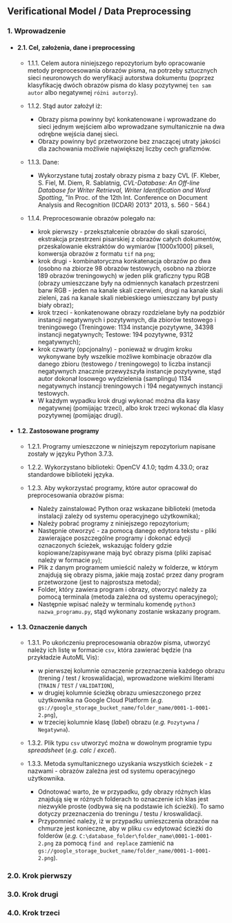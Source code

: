 ## Verificational Model / Data Preprocessing

### 1. Wprowadzenie
  
   * #### 2.1. Cel, założenia, dane i preprocessing
   
       * 1.1.1. Celem autora niniejszego repozytorium było opracowanie metody preprocesowania obrazów pisma, na potrzeby sztucznych sieci neuronowych do weryfikacji autorstwa dokumentu (poprzez klasyfikację dwóch obrazów pisma do klasy pozytywnej `ten sam autor` albo negatywnej `różni autorzy`).
       
       * 1.1.2. Stąd autor założył iż:
        
            - Obrazy pisma powinny być konkatenowane i wprowadzane do sieci jednym wejściem albo wprowadzane symultanicznie na dwa odrębne wejścia danej sieci.      
            - Obrazy powinny być przetworzone bez znaczącej utraty jakości dla zachowania możliwie największej liczby cech grafizmów.
            
       * 1.1.3. Dane:
       
            - Wykorzystane tutaj zostały obrazy pisma z bazy CVL (F. Kleber, S. Fiel, M. Diem, R. Sablatnig, *CVL-Database: An Off-line Database for Writer Retrieval, Writer Identification and Word Spotting*, "In Proc. of the 12th Int. Conference on Document Analysis and Recognition (ICDAR) 2013" 2013, s. 560 - 564.)
            
       * 1.1.4. Preprocesowanie obrazów polegało na:
               
            - krok pierwszy - przekształcenie obrazów do skali szarości, ekstrakcja przestrzeni pisarskiej z obrazów całych dokumentów, przeskalowanie ekstraktów do wymiarów [1000x1000] pikseli, konwersja obrazów z formatu `tif` na `png`;
            - krok drugi - kombinatoryczna konkatenacja obrazów po dwa (osobno na zbiorze 98 obrazów testowych, osobno na zbiorze 189 obrazów treningowych) w jeden plik graficzny typu RGB (obrazy umieszczane były na odmiennych kanałach przestrzeni barw RGB - jeden na kanale skali czerwieni, drugi na kanale skali zieleni, zaś na kanale skali niebieskiego umieszczany był pusty biały obraz);
            - krok trzeci - konkatenowane obrazy rozdzielane były na podzbiór instancji negatywnych i pozytywnych, dla zbiorów testowego i treningowego (Treningowe: 1134 instancje pozytywne, 34398 instancji negatywnych; Testowe: 194 pozytywne, 9312 negatywnych);
            - krok czwarty (opcjonalny) - ponieważ w drugim kroku wykonywane były wszelkie możliwe kombinacje obrazów dla danego zbioru (testowego / treningowego) to liczba instancji negatywnych znacznie przewyższyła instancje pozytywne, stąd autor dokonał losowego wydzielenia (samplingu) 1134 negatywnych instancji treningowych i 194 negatywnych instancji testowych. 
            - W każdym wypadku krok drugi wykonać można dla kasy negatywnej (pomijając trzeci), albo krok trzeci wykonać dla klasy pozytywnej (pomijając drugi).                  
  
   * #### 1.2. Zastosowane programy
   		
       * 1.2.1. Programy umieszczone w niniejszym repozytorium napisane zostały w języku Python 3.7.3.
  
       * 1.2.2. Wykorzystano biblioteki: OpenCV 4.1.0; tqdm 4.33.0; oraz standardowe biblioteki języka.
  
       * 1.2.3. Aby wykorzystać programy, które autor opracował do preprocesowania obrazów pisma:
  
           - Należy zainstalować Python oraz wskazane biblioteki (metoda instalacji zależy od systemu operacyjnego użytkownika);
           - Należy pobrać programy z niniejszego repozytorium;
           - Następnie otworzyć - za pomocą danego edytora tekstu - pliki zawierające poszczególne programy i dokonać edycji oznaczonych ścieżek, wskazując foldery gdzie kopiowane/zapisywane mają być obrazy pisma (pliki zapisać należy w formacie `py`);
           - Plik z danym programem umieścić należy w folderze, w którym znajdują się obrazy pisma, jakie mają zostać przez dany program przetworzone (jest to najprostsza metoda);
           - Folder, który zawiera program i obrazy, otworzyć należy za pomocą terminala (metoda zależna od systemu operacyjnego);
           - Następnie wpisać należy w terminalu komendę `python3 nazwa_programu.py`, stąd wykonany zostanie wskazany program.
   
   * #### 1.3. Oznaczenie danych
   
       * 1.3.1. Po ukończeniu preprocesowania obrazów pisma, utworzyć należy ich listę w formacie `csv`, która zawierać będzie (na przykładzie AutoML Vis):
       
           - w pierwszej kolumnie oznaczenie przeznaczenia każdego obrazu (trening / test / kroswalidacja), wprowadzone wielkimi literami (`TRAIN` / `TEST` / `VALIDATION`),
           - w drugiej kolumnie ścieżkę obrazu umieszczonego przez użytkownika na Google Cloud Platform (*e.g.* `gs://google_storage_bucket_name/folder_name/0001-1-0001-2.png`),
           - w trzeciej kolumnie klasę (*label*) obrazu (*e.g.* `Pozytywna` / `Negatywna`).
           
       * 1.3.2. Plik typu `csv` utworzyć można w dowolnym programie typu *spreadsheet* (*e.g.* *calc* / *excel*).
       
       * 1.3.3. Metoda symultanicznego uzyskania wszystkich ścieżek - z nazwami - obrazów zależna jest od systemu operacyjnego użytkownika. 
       
            - Odnotować warto, że w przypadku, gdy obrazy różnych klas znajdują się w różnych folderach to oznaczenie ich klas jest niezwykle proste (odbywa się na podstawie ich ścieżki). To samo dotyczy przeznaczenia do treningu / testu / kroswalidacji.
            - Przypomnieć należy, iż w przypadku umieszczenia obrazów na chmurze jest konieczne, aby w pliku `csv` edytować ścieżki do folderów (*e.g.* `C:\database_folder\folder_name\0001-1-0001-2.png` za pomocą `find and replace` zamienić na `gs://google_storage_bucket_name/folder_name/0001-1-0001-2.png`).         
  
### 2.0. Krok pierwszy
### 3.0. Krok drugi
### 4.0. Krok trzeci

